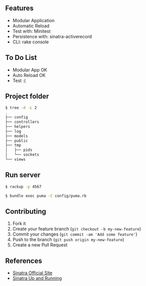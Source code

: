 ## Features

* Modular Application
* Automatic Reload
* Test with: Minitest
* Persistence with: sinatra-activerecord
* CLI: rake console

## To Do List

* Modular App OK
* Auto Reload OK
* Test :(

## Project folder

```bash
$ tree -d -L 2
.
├── config
├── controllers
├── helpers
├── log
├── models
├── public
├── tmp
│   ├── pids
│   └── sockets
└── views
```


## Run server

```bash
$ rackup -p 4567
```

```bash
$ bundle exec puma -C config/puma.rb
```

## Contributing

1. Fork it
2. Create your feature branch (`git checkout -b my-new-feature`)
3. Commit your changes (`git commit -am 'Add some feature'`)
4. Push to the branch (`git push origin my-new-feature`)
5. Create a new Pull Request


## References
* [Sinatra Official Site](http://www.sinatrarb.com/intro.html#Serving%20a%20Modular%20Application)
* [Sinatra Up and Running](https://www.safaribooksonline.com/library/view/sinatra-up-and/9781449306847/ch04.html)
